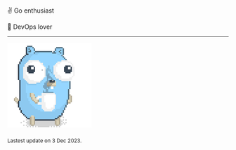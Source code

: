 :v: Go enthusiast

:muscle: DevOps lover

---

![Image alt text](/images/gopher_with_coffee.gif)


<sub>Lastest update on 3 Dec 2023.</sub>
